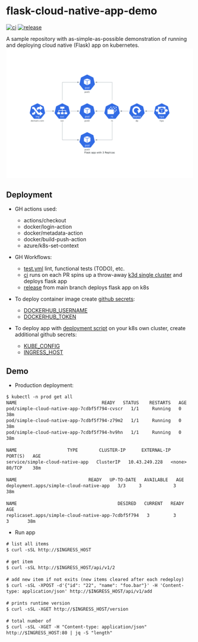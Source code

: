 # flask-cloud-native-app-demo
[![ci](https://github.com/atrakic/flask-cloud-native-app-demo/actions/workflows/ci.yml/badge.svg)](https://github.com/atrakic/flask-cloud-native-app-demo/actions/workflows/ci.yml)
[![release](https://github.com/atrakic/flask-cloud-native-app-demo/actions/workflows/release.yml/badge.svg)](https://github.com/atrakic/flask-cloud-native-app-demo/actions/workflows/release.yml)

A sample repository with as-simple-as-possible demonstration of running and deploying cloud native (Flask) app on kubernetes.
![Kubernetes app](docs/img/flask_app_with_3_replicas.png)

## Deployment
* GH actions used:
  * actions/checkout
  * docker/login-action
  * docker/metadata-action
  * docker/build-push-action
  * azure/k8s-set-context

* GH Workflows:
  * [test.yml](.github/workflows/test.yml) lint, functional tests (TODO), etc.
  * [ci](.github/workflows/ci.yml) runs on each PR spins up a throw-away [k3d single cluster](https://github.com/AbsaOSS/k3d-action) and deploys flask app
  * [release](.github/workflows/release.yml) from main branch deploys flask app on k8s

* To deploy container image create [github secrets](https://docs.github.com/en/actions/reference/encrypted-secrets):
  * [DOCKERHUB_USERNAME](https://docs.docker.com/docker-id/)
  * [DOCKERHUB_TOKEN](https://docs.docker.com/docker-hub/access-tokens/)

* To deploy app with [deployment script](scripts/deploy.sh) on your k8s own cluster, create additional github secrets:
  * [KUBE_CONFIG](https://kubernetes.io/docs/concepts/configuration/organize-cluster-access-kubeconfig/)
  * [INGRESS_HOST](https://kubernetes.io/docs/concepts/services-networking/ingress/#name-based-virtual-hosting)

## Demo
- Production deployment:

```
$ kubectl -n prod get all
NAME                                READY   STATUS    RESTARTS   AGE
pod/simple-cloud-native-app-7cdbf5f794-cvscr   1/1     Running   0          38m
pod/simple-cloud-native-app-7cdbf5f794-z79m2   1/1     Running   0          38m
pod/simple-cloud-native-app-7cdbf5f794-hv9hn   1/1     Running   0          38m

NAME                   TYPE        CLUSTER-IP      EXTERNAL-IP   PORT(S)   AGE
service/simple-cloud-native-app   ClusterIP   10.43.249.228   <none>        80/TCP    38m

NAME                           READY   UP-TO-DATE   AVAILABLE   AGE
deployment.apps/simple-cloud-native-app   3/3     3            3           38m

NAME                                      DESIRED   CURRENT   READY   AGE
replicaset.apps/simple-cloud-native-app-7cdbf5f794   3         3         3       38m
```

- Run app

```
# list all items
$ curl -sSL http://$INGRESS_HOST

# get item
$ curl -sSL http://$INGRESS_HOST/api/v1/2

# add new item if not exits (new items cleared after each redeploy)
$ curl -sSL -XPOST -d'{"id": "22", "name": "foo.bar"}' -H 'Content-type: application/json' http://$INGRESS_HOST/api/v1/add

# prints runtime version
$ curl -sSL -XGET http://$INGRESS_HOST/version

# total number of
$ curl -sSL -XGET -H "Content-type: application/json" http://$INGRESS_HOST:80 | jq -S "length"

```
